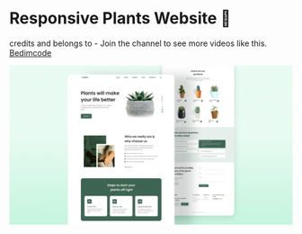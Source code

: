 # Responsive Plants Website 🎍 

credits and belongs to - Join the channel to see more videos like this. [Bedimcode](https://www.youtube.com/c/Bedimcode)

![plants website](/preview.png)
